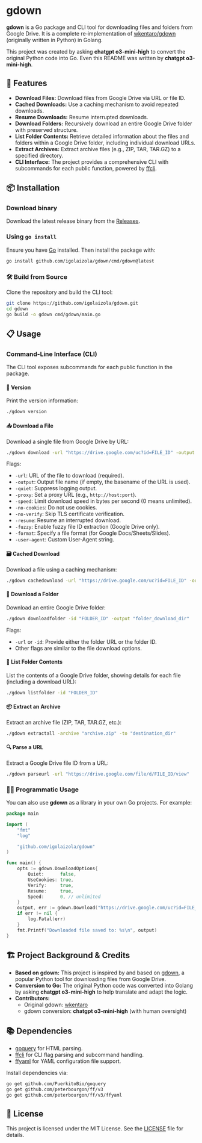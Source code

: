# gdown

**gdown** is a Go package and CLI tool for downloading files and folders from Google Drive.
It is a complete re‑implementation of [wkentaro/gdown](https://github.com/wkentaro/gdown) (originally written in Python) in Golang.

This project was created by asking **chatgpt o3-mini-high** to convert the original Python code into Go.
Even this README was written by **chatgpt o3-mini-high**.

## 🚀 Features

- **Download Files:** Download files from Google Drive via URL or file ID.
- **Cached Downloads:** Use a caching mechanism to avoid repeated downloads.
- **Resume Downloads:** Resume interrupted downloads.
- **Download Folders:** Recursively download an entire Google Drive folder with preserved structure.
- **List Folder Contents:** Retrieve detailed information about the files and folders within a Google Drive folder, including individual download URLs.
- **Extract Archives:** Extract archive files (e.g., ZIP, TAR, TAR.GZ) to a specified directory.
- **CLI Interface:** The project provides a comprehensive CLI with subcommands for each public function, powered by [ffcli](https://github.com/peterbourgon/ff).

## 📦 Installation

### Download binary

Download the latest release binary from the [Releases](https://github.com/igolaizola/gdown/releases).

### Using `go install`

Ensure you have [Go](https://golang.org/dl/) installed. Then install the package with:

```bash
go install github.com/igolaizola/gdown/cmd/gdown@latest
```

### 🛠️ Build from Source

Clone the repository and build the CLI tool:

```bash
git clone https://github.com/igolaizola/gdown.git
cd gdown
go build -o gdown cmd/gdown/main.go
```

## 📋 Usage

### Command-Line Interface (CLI)

The CLI tool exposes subcommands for each public function in the package.

#### 📝 Version

Print the version information:

```bash
./gdown version
```

#### 📥 Download a File

Download a single file from Google Drive by URL:

```bash
./gdown download -url "https://drive.google.com/uc?id=FILE_ID" -output "myfile.txt"
```

Flags:

- `-url`: URL of the file to download (required).
- `-output`: Output file name (if empty, the basename of the URL is used).
- `-quiet`: Suppress logging output.
- `-proxy`: Set a proxy URL (e.g., `http://host:port`).
- `-speed`: Limit download speed in bytes per second (0 means unlimited).
- `-no-cookies`: Do not use cookies.
- `-no-verify`: Skip TLS certificate verification.
- `-resume`: Resume an interrupted download.
- `-fuzzy`: Enable fuzzy file ID extraction (Google Drive only).
- `-format`: Specify a file format (for Google Docs/Sheets/Slides).
- `-user-agent`: Custom User-Agent string.

#### 🗃️ Cached Download

Download a file using a caching mechanism:

```bash
./gdown cachedownload -url "https://drive.google.com/uc?id=FILE_ID" -output "cachedfile.txt" -hash "md5:YOUR_HASH"
```

#### 📂 Download a Folder

Download an entire Google Drive folder:

```bash
./gdown downloadfolder -id "FOLDER_ID" -output "folder_download_dir"
```

Flags:

- `-url` or `-id`: Provide either the folder URL or the folder ID.
- Other flags are similar to the file download options.

#### 📑 List Folder Contents

List the contents of a Google Drive folder, showing details for each file (including a download URL):

```bash
./gdown listfolder -id "FOLDER_ID"
```

#### 📦 Extract an Archive

Extract an archive file (ZIP, TAR, TAR.GZ, etc.):

```bash
./gdown extractall -archive "archive.zip" -to "destination_dir"
```

#### 🔍 Parse a URL

Extract a Google Drive file ID from a URL:

```bash
./gdown parseurl -url "https://drive.google.com/file/d/FILE_ID/view"
```

### 🧑‍💻 Programmatic Usage

You can also use **gdown** as a library in your own Go projects. For example:

```go
package main

import (
    "fmt"
    "log"

    "github.com/igolaizola/gdown"
)

func main() {
    opts := gdown.DownloadOptions{
        Quiet:      false,
        UseCookies: true,
        Verify:     true,
        Resume:     true,
        Speed:      0, // unlimited
    }
    output, err := gdown.Download("https://drive.google.com/uc?id=FILE_ID", "myfile.txt", opts)
    if err != nil {
        log.Fatal(err)
    }
    fmt.Printf("Downloaded file saved to: %s\n", output)
}
```

## 🏗️ Project Background & Credits

- **Based on gdown:** This project is inspired by and based on [gdown](https://github.com/wkentaro/gdown), a popular Python tool for downloading files from Google Drive.
- **Conversion to Go:** The original Python code was converted into Golang by asking **chatgpt o3-mini-high** to help translate and adapt the logic.
- **Contributors:**
  - Original gdown: [wkentaro](https://github.com/wkentaro)
  - gdown conversion: **chatgpt o3-mini-high** (with human oversight)

## 📚 Dependencies

- [goquery](https://github.com/PuerkitoBio/goquery) for HTML parsing.
- [ffcli](https://github.com/peterbourgon/ff) for CLI flag parsing and subcommand handling.
- [ffyaml](https://github.com/peterbourgon/ff) for YAML configuration file support.

Install dependencies via:

```bash
go get github.com/PuerkitoBio/goquery
go get github.com/peterbourgon/ff/v3
go get github.com/peterbourgon/ff/v3/ffyaml
```

## 📜 License

This project is licensed under the MIT License. See the [LICENSE](LICENSE) file for details.
